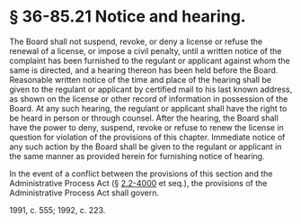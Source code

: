 # § 36-85.21 Notice and hearing.

<p>The Board shall not suspend, revoke, or deny a license or refuse the renewal of a license, or impose a civil penalty, until a written notice of the complaint has been furnished to the regulant or applicant against whom the same is directed, and a hearing thereon has been held before the Board. Reasonable written notice of the time and place of the hearing shall be given to the regulant or applicant by certified mail to his last known address, as shown on the license or other record of information in possession of the Board. At any such hearing, the regulant or applicant shall have the right to be heard in person or through counsel. After the hearing, the Board shall have the power to deny, suspend, revoke or refuse to renew the license in question for violation of the provisions of this chapter. Immediate notice of any such action by the Board shall be given to the regulant or applicant in the same manner as provided herein for furnishing notice of hearing.</p><p>In the event of a conflict between the provisions of this section and the Administrative Process Act (§ <a href='http://law.lis.virginia.gov/vacode/2.2-4000/'>2.2-4000</a> et seq.), the provisions of the Administrative Process Act shall govern.</p><p>1991, c. 555; 1992, c. 223.</p>